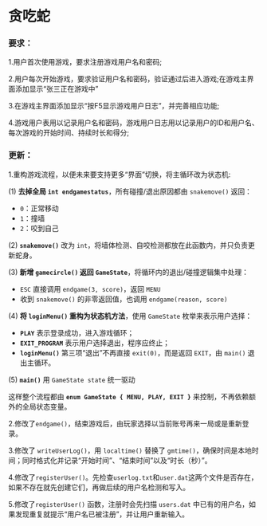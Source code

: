 # 贪吃蛇

### 要求：

1.用户首次使用游戏，要求注册游戏用户名和密码;

2.用户每次开始游戏，要求验证用户名和密码，验证通过后进入游戏;在游戏主界面添加显示“张三正在游戏中”

3.在游戏主界面添加显示“按F5显示游戏用户日志”，并完善相应功能;

4.游戏用户表用以记录用户名和密码，游戏用户日志用以记录用户的ID和用户名、每次游戏的开始时间、持续时长和得分;

### 更新：

1.重构游戏流程，以便未来要支持更多“界面”切换，将主循环改为状态机:

(1) **去掉全局 `int endgamestatus`**，所有碰撞/退出原因都由 `snakemove()` 返回：

- `0`：正常移动
- `1`：撞墙
- `2`：咬到自己

(2) **`snakemove()`** 改为 `int`，将墙体检测、自咬检测都放在此函数内，并只负责更新蛇身。

(3) **新增 `gamecircle()` 返回 `GameState`**，将循环内的退出/碰撞逻辑集中处理：

- `ESC` 直接调用 `endgame(3, score)`，返回 `MENU`
- 收到 `snakemove()` 的非零返回值，也调用 `endgame(reason, score)`

(4) **将 `loginMenu()` 重构为状态机方法**，使用 `GameState` 枚举来表示用户选择：

- **`PLAY`** 表示登录成功，进入游戏循环；
- **`EXIT_PROGRAM`** 表示用户选择退出，程序应终止；
- **`loginMenu()`** 第三项“退出”不再直接 `exit(0)`，而是返回 `EXIT`，由 `main()` 退出主循环。

(5) **`main()`** 用 `GameState state` 统一驱动

这样整个流程都由 **`enum GameState { MENU, PLAY, EXIT }`** 来控制，不再依赖额外的全局状态变量。

2.修改了`endgame()`，结束游戏后，由玩家选择以当前账号再来一局或是重新登录。

3.修改了 `writeUserLog()`，用 `localtime()` 替换了 `gmtime()`，确保时间是本地时间；同时格式化并记录“开始时间”、“结束时间”以及“时长（秒）”。

4.修改了`registerUser()`。先检查`userlog.txt`和`user.dat`这两个文件是否存在，如果不存在就先创建它们，再做后续的用户名检测和写入。

5.修改了`registerUser()` 函数，注册时会先扫描 `users.dat` 中已有的用户名，如果发现重复就提示“用户名已被注册”，并让用户重新输入。
